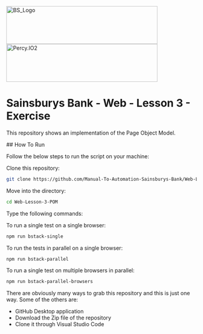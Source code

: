 <p float="left">
  <img src="https://d98b8t1nnulk5.cloudfront.net/production/images/layout/logo-header.png?1469004780" width="400" height="100" title="BS_Logo">
  <img src="https://cdn.cookielaw.org/logos/af33d682-b608-4a02-a87c-726c5880e254/44ba34d9-63c1-451e-a22d-ba28af064ea1/19ef061a-823e-4179-ae5c-43b2c60fe360/New_SB_Logo_r240g108b0.png" width="400" height="100" title="Percy.IO2">
</p>

# Sainsburys Bank - Web - Lesson 3 - Exercise

This repository shows an implementation of the Page Object Model.

## How To Run

Follow the below steps to run the script on your machine:

Clone this repository:

```sh
git clone https://github.com/Manual-To-Automation-Sainsburys-Bank/Web-Lesson-3-POM.git
```

Move into the directory:

```sh
cd Web-Lesson-3-POM
```

Type the following commands:

To run a single test on a single browser:

```sh
npm run bstack-single
```

To run the tests in parallel on a single browser:

```sh
npm run bstack-parallel
```

To run a single test on multiple browsers in parallel:

```sh
npm run bstack-parallel-browsers
```

There are obviously many ways to grab this repository and this is just one way. Some of the others are:

 - GitHub Desktop application
 - Download the Zip file of the repository
 - Clone it through Visual Studio Code